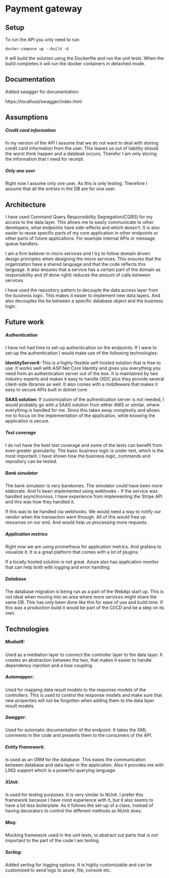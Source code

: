 # Payment gateway

## Setup
To run the API you only need to run:

`docker-compose up --build -d`

It will build the solution using the Dockerfile and run the unit tests. 
When the build completes it will run the docker containers in detached mode.

## Documentation
Added swagger for documentation:

https://localhost/swagger/index.html

## Assumptions
##### Credit card information
In my version of the API I assume that we do not want to deal with storing
credit card information from the user. This leaves us out of liability should
the worst think happen and a dataleak occurs. Therefor I am only storing the
information that I need for receipt.

##### Only one user
Right now I assume only one user. As this is only testing. Therefore
I assume that all the entries in the DB are for one user.

## Architecture
I have used Command Query Responsibility Segregation(CQRS) for my access 
to the data layer. This allows me to easily communicate to other developers, 
what endpoints have side-effects and which doesn't. It is also easier to 
reuse specific parts of my core application in other endpoints or other 
parts of future applications. For example internal APIs or message queue 
handlers.

I am a firm believer in micro services and I try to follow domain driven 
design principles when designing the micro services. This ensures that 
the organization have a shared language and that the code reflects this 
language. It also ensures that a service has a certain part of the domain 
as responsibility and (if done right) reduces the amount of calls between 
services.

I have used the repository pattern to decouple the data access layer from 
the business logic. This makes it easier to implement new data layers. 
And also decouples the tie between a specific database object and the 
business logic.

## Future work
##### Authentication
I have not had time to set-up authentication on the endpoints. If I were 
to set-up the authentication I would make use of the following technologies:

**IdentityServer4:** This is a highly flexible self-hosted solution that 
is free to use. It works well with ASP.Net Core Identity and gives you 
everything you need from an authentication server out of the box. It is 
maintained by two industry experts and makes it easy to handle OIDC plus 
they provide several client-side libraries as well. It also comes with a 
middleware that makes it easy to secure APIs built in dotnet core.

**SAAS solution:** 
If customization of the authentication server is not needed, I would 
probably go with a SAAS solution from either AWS or similar, where 
everything is handled for me. Since this takes away complexity and 
allows me to focus on the implementation of the application, while 
knowing the application is secure.

##### Test coverage
I do not have the best test coverage and some of the tests can benefit 
from even greater granularity. The basic business logic is under test, 
which is the most important. I have shown how the business logic, commands
and repository can be tested.

##### Bank simulator
The bank simulator is very barebones. The simulator could have been more 
elaborate. And fx been implemented using webhooks - If the service was 
handled asynchronous. I have experience from implementing the Stripe API
and this was how they handled it.

If this was to be handled via webhooks. We would need a way to notify
our vendor when the transaction went through. All of this would free up
resources on our end. And would help us processing more requests.

##### Application metrics
Right now we are using prometheus for application metrics. And grafana to 
visualize it. It is a great platform that comes with a lot of plugins.

If a locally hosted solution is not great. Azure also has application monitor
that can help both with logging and error handling.

##### Database
The database migration is being run as a part of the WebApi start up.
This is not ideal when moving into an area where more services might 
share the same DB. This has only been done like this for ease of use and
build time. If this was a production build it would be part of the CI/CD
and be a step on its own.

## Technologies
##### MediatR:
Used as a mediation layer to connect the controller layer to the data 
layer. It creates an abstraction between the two, that makes it easier 
to handle dependency injection and a lose coupling.

##### Automapper: 
Used for mapping data result models to the response models of the 
controllers. This is used to control the response models and make sure 
that new properties will not be forgotten when adding them to the data 
layer result models.

##### Swagger: 
Used for automatic documentation of the endpoint. It takes the XML 
comments in the code and presents them to the consumers of the API.

##### Entity Framework: 
Is used as an ORM for the database. This eases the communication between 
database and data layer in the application. Also it provides me with 
LINQ support which is a powerful querying language.

##### XUnit: 
Is used for testing purposes. It is very similar to NUnit. I prefer 
this framework because I have most experience with it, but it also 
seems to have a bit less boilerplate. As it follows the set-up of a 
class, instead of having decorators to control the different methods 
as NUnit does.

##### Moq: 
Mocking framework used in the unit tests, to abstract out parts that 
is not important to the part of the code I am testing.

##### Serilog:
Added serilog for logging options. It is highly customizable and can
be customized to send logs to azure, file, console etc.